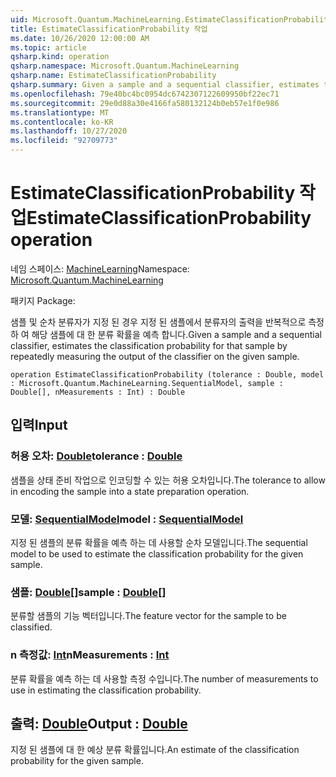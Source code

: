 ```yaml
---
uid: Microsoft.Quantum.MachineLearning.EstimateClassificationProbability
title: EstimateClassificationProbability 작업
ms.date: 10/26/2020 12:00:00 AM
ms.topic: article
qsharp.kind: operation
qsharp.namespace: Microsoft.Quantum.MachineLearning
qsharp.name: EstimateClassificationProbability
qsharp.summary: Given a sample and a sequential classifier, estimates the classification probability for that sample by repeatedly measuring the output of the classifier on the given sample.
ms.openlocfilehash: 79e40bc4bc0954dc6742307122609950bf22ec71
ms.sourcegitcommit: 29e0d88a30e4166fa580132124b0eb57e1f0e986
ms.translationtype: MT
ms.contentlocale: ko-KR
ms.lasthandoff: 10/27/2020
ms.locfileid: "92709773"
---
```

# <a name="estimateclassificationprobability-operation"></a><span data-ttu-id="b14d9-102">EstimateClassificationProbability 작업</span><span class="sxs-lookup"><span data-stu-id="b14d9-102">EstimateClassificationProbability operation</span></span>

<span data-ttu-id="b14d9-103">네임 스페이스: [MachineLearning](xref:Microsoft.Quantum.MachineLearning)</span><span class="sxs-lookup"><span data-stu-id="b14d9-103">Namespace: [Microsoft.Quantum.MachineLearning](xref:Microsoft.Quantum.MachineLearning)</span></span>

<span data-ttu-id="b14d9-104">패키지 [](https://nuget.org/packages/)</span><span class="sxs-lookup"><span data-stu-id="b14d9-104">Package: [](https://nuget.org/packages/)</span></span>


<span data-ttu-id="b14d9-105">샘플 및 순차 분류자가 지정 된 경우 지정 된 샘플에서 분류자의 출력을 반복적으로 측정 하 여 해당 샘플에 대 한 분류 확률을 예측 합니다.</span><span class="sxs-lookup"><span data-stu-id="b14d9-105">Given a sample and a sequential classifier, estimates the classification probability for that sample by repeatedly measuring the output of the classifier on the given sample.</span></span>

```qsharp
operation EstimateClassificationProbability (tolerance : Double, model : Microsoft.Quantum.MachineLearning.SequentialModel, sample : Double[], nMeasurements : Int) : Double
```


## <a name="input"></a><span data-ttu-id="b14d9-106">입력</span><span class="sxs-lookup"><span data-stu-id="b14d9-106">Input</span></span>

### <a name="tolerance--double"></a><span data-ttu-id="b14d9-107">허용 오차: [Double](xref:microsoft.quantum.lang-ref.double)</span><span class="sxs-lookup"><span data-stu-id="b14d9-107">tolerance : [Double](xref:microsoft.quantum.lang-ref.double)</span></span>

<span data-ttu-id="b14d9-108">샘플을 상태 준비 작업으로 인코딩할 수 있는 허용 오차입니다.</span><span class="sxs-lookup"><span data-stu-id="b14d9-108">The tolerance to allow in encoding the sample into a state preparation operation.</span></span>


### <a name="model--sequentialmodel"></a><span data-ttu-id="b14d9-109">모델: [SequentialModel](xref:Microsoft.Quantum.MachineLearning.SequentialModel)</span><span class="sxs-lookup"><span data-stu-id="b14d9-109">model : [SequentialModel](xref:Microsoft.Quantum.MachineLearning.SequentialModel)</span></span>

<span data-ttu-id="b14d9-110">지정 된 샘플의 분류 확률을 예측 하는 데 사용할 순차 모델입니다.</span><span class="sxs-lookup"><span data-stu-id="b14d9-110">The sequential model to be used to estimate the classification probability for the given sample.</span></span>


### <a name="sample--double"></a><span data-ttu-id="b14d9-111">샘플: [Double](xref:microsoft.quantum.lang-ref.double)[]</span><span class="sxs-lookup"><span data-stu-id="b14d9-111">sample : [Double](xref:microsoft.quantum.lang-ref.double)[]</span></span>

<span data-ttu-id="b14d9-112">분류할 샘플의 기능 벡터입니다.</span><span class="sxs-lookup"><span data-stu-id="b14d9-112">The feature vector for the sample to be classified.</span></span>


### <a name="nmeasurements--int"></a><span data-ttu-id="b14d9-113">n 측정값: [Int](xref:microsoft.quantum.lang-ref.int)</span><span class="sxs-lookup"><span data-stu-id="b14d9-113">nMeasurements : [Int](xref:microsoft.quantum.lang-ref.int)</span></span>

<span data-ttu-id="b14d9-114">분류 확률을 예측 하는 데 사용할 측정 수입니다.</span><span class="sxs-lookup"><span data-stu-id="b14d9-114">The number of measurements to use in estimating the classification probability.</span></span>



## <a name="output--double"></a><span data-ttu-id="b14d9-115">출력: [Double](xref:microsoft.quantum.lang-ref.double)</span><span class="sxs-lookup"><span data-stu-id="b14d9-115">Output : [Double](xref:microsoft.quantum.lang-ref.double)</span></span>

<span data-ttu-id="b14d9-116">지정 된 샘플에 대 한 예상 분류 확률입니다.</span><span class="sxs-lookup"><span data-stu-id="b14d9-116">An estimate of the classification probability for the given sample.</span></span>